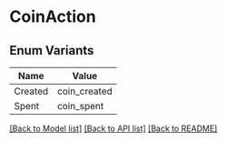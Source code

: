 # CoinAction

## Enum Variants

| Name | Value |
|---- | -----|
| Created | coin_created |
| Spent | coin_spent |


[[Back to Model list]](../README.md#documentation-for-models) [[Back to API list]](../README.md#documentation-for-api-endpoints) [[Back to README]](../README.md)


